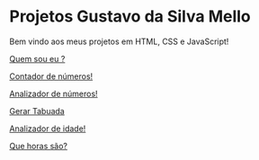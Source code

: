 # Projetos Gustavo da Silva Mello

Bem vindo aos meus projetos em HTML, CSS e JavaScript!

<a href="https://gustavo-dasm.github.io/Projetos/projetoquemsoueu/meusite.html" target="_blank"> Quem sou eu ? </a>

<a href="https://gustavo-dasm.github.io/Projetos/projetocontador/Contador.html" target="_blank"> Contador de números! </a>

<a href="https://gustavo-dasm.github.io/Projetos/projetoanalizadordenumeros/Analizador.html" target="_blank"> Analizador de números! </a>

<a href="https://gustavo-dasm.github.io/Projetos/projetotabuada/tabuada.html" target="_blank"> Gerar Tabuada </a>

<a href="https://gustavo-dasm.github.io/Projetos/projetoqualaidade/qualaidade.html" target="_blank"> Analizador de idade! </a>

<a href="https://gustavo-dasm.github.io/Projetos/projetoquehorassao/horas.html" target="_blank"> Que horas são? </a>


